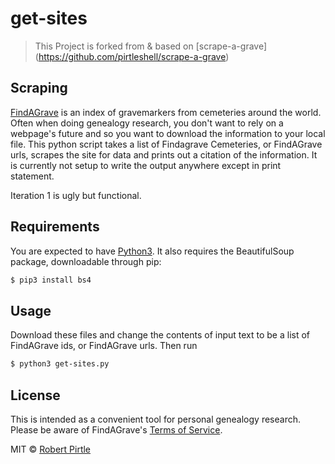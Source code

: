 # get-sites

> This Project is forked from & based on [scrape-a-grave] (https://github.com/pirtleshell/scrape-a-grave)


## Scraping
[FindAGrave](http://findagrave.com) is an index of gravemarkers from cemeteries around the world. Often when doing genealogy research, you don't want to rely on a webpage's future and so you want to download the information to your local file. This python script takes a list of Findagrave Cemeteries, or FindAGrave urls, scrapes the site for data and prints out a citation of the information. It is currently not setup to write the output anywhere except in print statement. 

Iteration 1 is ugly but functional. 


## Requirements

You are expected to have [Python3](https://www.python.org/downloads/). It also requires the BeautifulSoup package, downloadable through pip:
```sh
$ pip3 install bs4
```

## Usage
Download these files and change the contents of input text to be a list of FindAGrave ids, or FindAGrave urls. Then run
```sh
$ python3 get-sites.py
```


## License

This is intended as a convenient tool for personal genealogy research. Please be aware of FindAGrave's [Terms of Service](https://secure.findagrave.com/terms.html).

MIT © [Robert Pirtle](https://pirtle.xyz)
